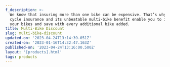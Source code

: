 ```yaml
---
f_description: >-
  We know that insuring more than one bike can be expensive. That’s why Wiggle
  cycle insurance and its unbeatable multi-bike benefit enable you to insure all
  your bikes and save with every additional bike added.
title: Multi-Bike Discount
slug: multi-bike-discount
updated-on: '2023-04-24T13:14:39.051Z'
created-on: '2023-01-16T14:32:47.163Z'
published-on: '2023-04-24T13:16:00.500Z'
layout: '[products].html'
tags: products
---
```



